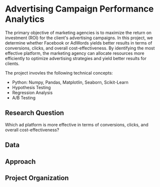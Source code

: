# Advertising Campaign Performance Analytics

The primary objective of marketing agencies is to maximize the return on investment (ROI) for the client's advertising campaigns. In this project, we determine whether Facebook or AdWords yields better results in terms of conversions, clicks, and overall cost-effectiveness. 
By identifying the most effective platform, the marketing agency can allocate resources more efficiently to optimize advertising strategies and yield better results for clients.

The project invovles the following technical concepts:
- Python: Numpy, Pandas, Matplotlin, Seaborn, Scikit-Learn
- Hypothesis Testing
- Regression Analysis
- A/B Testing

## Research Question
Which ad platform is more effective in terms of conversions, clicks, and overall cost-effectiveness?

## Data


## Approach


## Project Organization
